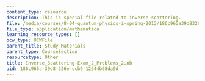 ```yaml
---
content_type: resource
description: This is special file related to inverse scattering.
file: /media/courses/8-04-quantum-physics-i-spring-2013/186c965a39d8326eccb912644b68da9d_Inverse_Scattering-Exam_2_Problems_2.nb
file_type: application/mathematica
learning_resource_types: []
ocw_type: OCWFile
parent_title: Study Materials
parent_type: CourseSection
resourcetype: Other
title: Inverse_Scattering-Exam_2_Problems_2.nb
uid: 186c965a-39d8-326e-ccb9-12644b68da9d
---
```

